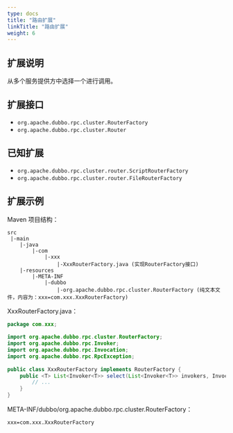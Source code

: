 ```yaml
---
type: docs
title: "路由扩展"
linkTitle: "路由扩展"
weight: 6
---
```


## 扩展说明

从多个服务提供方中选择一个进行调用。

## 扩展接口

* `org.apache.dubbo.rpc.cluster.RouterFactory`
* `org.apache.dubbo.rpc.cluster.Router`

## 已知扩展

* `org.apache.dubbo.rpc.cluster.router.ScriptRouterFactory`
* `org.apache.dubbo.rpc.cluster.router.FileRouterFactory`

## 扩展示例

Maven 项目结构：

```
src
 |-main
    |-java
        |-com
            |-xxx
                |-XxxRouterFactory.java (实现RouterFactory接口)
    |-resources
        |-META-INF
            |-dubbo
                |-org.apache.dubbo.rpc.cluster.RouterFactory (纯文本文件，内容为：xxx=com.xxx.XxxRouterFactory)

```

XxxRouterFactory.java：

```java
package com.xxx;
 
import org.apache.dubbo.rpc.cluster.RouterFactory;
import org.apache.dubbo.rpc.Invoker;
import org.apache.dubbo.rpc.Invocation;
import org.apache.dubbo.rpc.RpcException;
 
public class XxxRouterFactory implements RouterFactory {
    public <T> List<Invoker<T>> select(List<Invoker<T>> invokers, Invocation invocation) throws RpcException {
        // ...
    }
}
```

META-INF/dubbo/org.apache.dubbo.rpc.cluster.RouterFactory：

```properties
xxx=com.xxx.XxxRouterFactory
```


